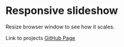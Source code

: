 # Responsive slideshow

Resize browser window to see how it scales.

Link to projects [GitHub Page](https://staog.github.io/slideshow/)

